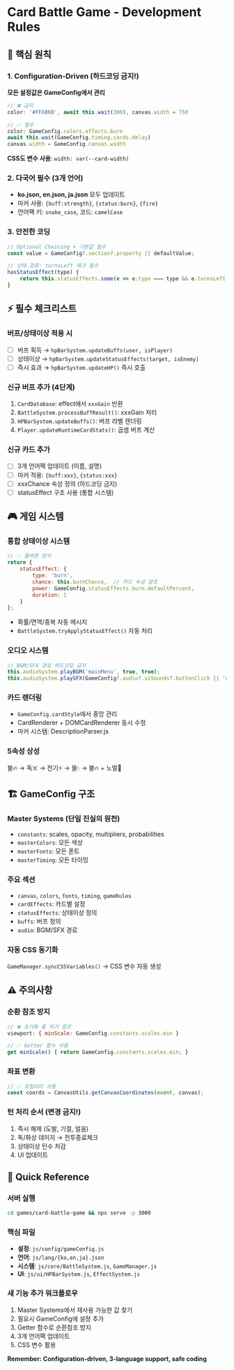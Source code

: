 # Card Battle Game - Development Rules

## 🔴 핵심 원칙

### 1. Configuration-Driven (하드코딩 금지!)
**모든 설정값은 GameConfig에서 관리**

```javascript
// ❌ 금지
color: '#FF6B6B', await this.wait(300), canvas.width = 750

// ✅ 필수
color: GameConfig.colors.effects.burn
await this.wait(GameConfig.timing.cards.delay)
canvas.width = GameConfig.canvas.width
```

**CSS도 변수 사용**: `width: var(--card-width)`

### 2. 다국어 필수 (3개 언어)
- **ko.json, en.json, ja.json** 모두 업데이트
- 마커 사용: `{buff:strength}`, `{status:burn}`, `{fire}`
- 언어팩 키: `snake_case`, 코드: `camelCase`

### 3. 안전한 코딩
```javascript
// Optional Chaining + 기본값 필수
const value = GameConfig?.section?.property || defaultValue;

// 상태 검증: turnsLeft 체크 필수
hasStatusEffect(type) {
    return this.statusEffects.some(e => e.type === type && e.turnsLeft > 0);
}
```

## ⚡ 필수 체크리스트

### 버프/상태이상 적용 시
- [ ] 버프 획득 → `hpBarSystem.updateBuffs(user, isPlayer)`
- [ ] 상태이상 → `hpBarSystem.updateStatusEffects(target, isEnemy)`
- [ ] 즉시 효과 → `hpBarSystem.updateHP()` 즉시 호출

### 신규 버프 추가 (4단계)
1. `CardDatabase`: effect에서 `xxxGain` 반환
2. `BattleSystem.processBuffResult()`: xxxGain 처리
3. `HPBarSystem.updateBuffs()`: 버프 라벨 렌더링
4. `Player.updateRuntimeCardStats()`: 곱셈 버프 계산

### 신규 카드 추가
- [ ] 3개 언어팩 업데이트 (이름, 설명)
- [ ] 마커 적용: `{buff:xxx}`, `{status:xxx}`
- [ ] xxxChance 속성 정의 (하드코딩 금지)
- [ ] statusEffect 구조 사용 (통합 시스템)

## 🎮 게임 시스템

### 통합 상태이상 시스템
```javascript
// ✅ 올바른 방식
return {
    statusEffect: {
        type: 'burn',
        chance: this.burnChance,  // 카드 속성 참조
        power: GameConfig.statusEffects.burn.defaultPercent,
        duration: 1
    }
};
```
- 확률/면역/중복 자동 메시지
- `BattleSystem.tryApplyStatusEffect()` 자동 처리

### 오디오 시스템
```javascript
// BGM/SFX 경로 하드코딩 금지
this.audioSystem.playBGM('mainMenu', true, true);
this.audioSystem.playSFX(GameConfig?.audio?.uiSounds?.buttonClick || 'click');
```

### 카드 렌더링
- `GameConfig.cardStyle`에서 중앙 관리
- CardRenderer + DOMCardRenderer 동시 수정
- 마커 시스템: DescriptionParser.js

### 5속성 상성
불🔥 → 독☠️ → 전기⚡ → 물💧 → 불🔥 + 노멀👊

## 🏗️ GameConfig 구조

### Master Systems (단일 진실의 원천)
- `constants`: scales, opacity, multipliers, probabilities
- `masterColors`: 모든 색상
- `masterFonts`: 모든 폰트
- `masterTiming`: 모든 타이밍

### 주요 섹션
- `canvas`, `colors`, `fonts`, `timing`, `gameRules`
- `cardEffects`: 카드별 설정
- `statusEffects`: 상태이상 정의
- `buffs`: 버프 정의
- `audio`: BGM/SFX 경로

### 자동 CSS 동기화
`GameManager.syncCSSVariables()` → CSS 변수 자동 생성

## ⚠️ 주의사항

### 순환 참조 방지
```javascript
// ❌ 초기화 중 자기 참조
viewport: { minScale: GameConfig.constants.scales.min }

// ✅ Getter 함수 사용
get minScale() { return GameConfig.constants.scales.min; }
```

### 좌표 변환
```javascript
// ✅ 유틸리티 사용
const coords = CanvasUtils.getCanvasCoordinates(event, canvas);
```

### 턴 처리 순서 (변경 금지!)
1. 즉시 해제 (도발, 기절, 얼음)
2. 독/화상 데미지 → 전투종료체크
3. 상태이상 턴수 차감
4. UI 업데이트

## 🚀 Quick Reference

### 서버 실행
```bash
cd games/card-battle-game && npx serve -p 3000
```

### 핵심 파일
- **설정**: `js/config/gameConfig.js`
- **언어**: `js/lang/{ko,en,ja}.json`
- **시스템**: `js/core/BattleSystem.js`, `GameManager.js`
- **UI**: `js/ui/HPBarSystem.js`, `EffectSystem.js`

### 새 기능 추가 워크플로우
1. Master Systems에서 재사용 가능한 값 찾기
2. 필요시 GameConfig에 설정 추가
3. Getter 함수로 순환참조 방지
4. 3개 언어팩 업데이트
5. CSS 변수 활용

**Remember: Configuration-driven, 3-language support, safe coding**
